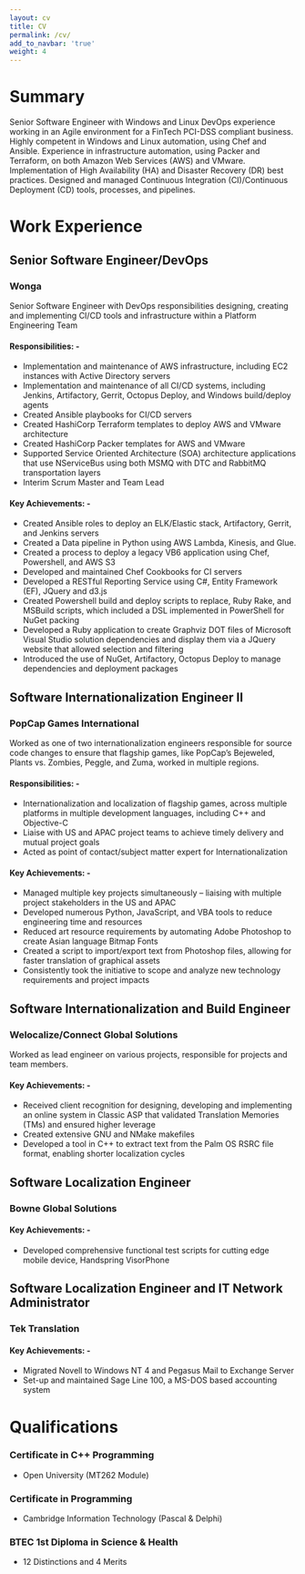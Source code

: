```yaml
---
layout: cv
title: CV
permalink: /cv/
add_to_navbar: 'true'
weight: 4
---
```


[//]: # (DO EDIT THIS FILE DIRECTLY!)
[//]: # (This file is generated from data in YAML file ./_data/cv.yaml via 'make cv_update_markdown')

# Summary

Senior Software Engineer with Windows and Linux DevOps experience working in an Agile environment for a FinTech PCI-DSS compliant business.
Highly competent in Windows and Linux automation, using Chef and Ansible.
Experience in infrastructure automation, using Packer and Terraform, on both Amazon Web Services (AWS) and VMware. Implementation of High Availability (HA) and Disaster Recovery (DR) best practices.
Designed and managed Continuous Integration (CI)/Continuous Deployment (CD) tools, processes, and pipelines.

# Work Experience

## Senior Software Engineer/DevOps

### Wonga

Senior Software Engineer with DevOps responsibilities designing, creating and implementing CI/CD tools and infrastructure within a Platform Engineering Team


#### Responsibilities: -
- Implementation and maintenance of AWS infrastructure, including EC2 instances with Active Directory servers
- Implementation and maintenance of all CI/CD systems, including Jenkins, Artifactory, Gerrit, Octopus Deploy, and Windows build/deploy agents
- Created Ansible playbooks for CI/CD servers
- Created HashiCorp Terraform templates to deploy AWS and VMware architecture
- Created HashiCorp Packer templates for AWS and VMware
- Supported Service Oriented Architecture (SOA) architecture applications that use NServiceBus using both MSMQ with DTC and RabbitMQ transportation layers
- Interim Scrum Master and Team Lead

#### Key Achievements: -
- Created Ansible roles to deploy an ELK/Elastic stack, Artifactory, Gerrit, and Jenkins servers
- Created a Data pipeline in Python using AWS Lambda, Kinesis, and Glue.
- Created a process to deploy a legacy VB6 application using Chef, Powershell, and AWS S3
- Developed and maintained Chef Cookbooks for CI servers
- Developed a RESTful Reporting Service using C#, Entity Framework (EF), JQuery and d3.js
- Created Powershell build and deploy scripts to replace, Ruby Rake, and MSBuild scripts, which included a DSL implemented in PowerShell for NuGet packing
- Developed a Ruby application to create Graphviz DOT files of Microsoft Visual Studio solution dependencies and display them via a JQuery website that allowed selection and filtering
- Introduced the use of NuGet, Artifactory, Octopus Deploy to manage dependencies and deployment packages

## Software Internationalization Engineer II

### PopCap Games International

Worked as one of two internationalization engineers responsible for source code changes to ensure that flagship games, like PopCap’s Bejeweled, Plants vs. Zombies, Peggle, and Zuma, worked in multiple regions.


#### Responsibilities: -
- Internationalization and localization of flagship games, across multiple platforms in multiple development languages, including C++ and Objective-C
- Liaise with US and APAC project teams to achieve timely delivery and mutual project goals
- Acted as point of contact/subject matter expert for Internationalization

#### Key Achievements: -
- Managed multiple key projects simultaneously – liaising with multiple project stakeholders in the US and APAC
- Developed numerous Python, JavaScript, and VBA tools to reduce engineering time and resources
- Reduced art resource requirements by automating Adobe Photoshop to create Asian language Bitmap Fonts
- Created a script to import/export text from Photoshop files, allowing for faster translation of graphical assets
- Consistently took the initiative to scope and analyze new technology requirements and project impacts

## Software Internationalization and Build Engineer

### Welocalize/Connect Global Solutions

Worked as lead engineer on various projects, responsible for projects and team members.


#### Key Achievements: -
- Received client recognition for designing, developing and implementing an online system in Classic ASP that validated Translation Memories (TMs) and ensured higher leverage
- Created extensive GNU and NMake makefiles
- Developed a tool in C++ to extract text from the Palm OS RSRC file format, enabling shorter localization cycles

## Software Localization Engineer

### Bowne Global Solutions

#### Key Achievements: -
- Developed comprehensive functional test scripts for cutting edge mobile device, Handspring VisorPhone

## Software Localization Engineer and IT Network Administrator

### Tek Translation

#### Key Achievements: -
- Migrated Novell to Windows NT 4 and Pegasus Mail to Exchange Server
- Set-up and maintained Sage Line 100, a MS-DOS based accounting system


# Qualifications

### Certificate in C++ Programming

- Open University (MT262 Module)

### Certificate in Programming

- Cambridge Information Technology (Pascal & Delphi) 

### BTEC 1st Diploma in Science & Health

- 12 Distinctions and 4 Merits

